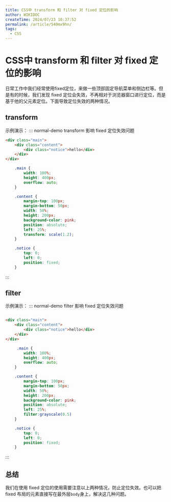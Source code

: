 ```yaml
---
title: CSS中 transform 和 filter 对 fixed 定位的影响
author: WIKIDOC
createTime: 2024/07/23 10:37:52
permalink: /article/540mx9hn/
tags:
  - CSS
---
```

# CSS中 transform 和 filter 对 fixed 定位的影响

日常工作中我们经常使用fixed定位，来做一些顶部固定导航菜单和侧边栏等。但是有的时候，我们发现 fixed 定位会失效，不再相对于浏览器窗口进行定位，而是基于他的父元素定位。下面导致定位失效的两种情况。


## transform
示例演示：
::: normal-demo transform 影响 fixed 定位失效问题
```html
<div class="main">
    <div class="content">
        <div class="notice">hello</div>
    </div>
</div>
```
```css
    .main {
        width: 100%;
        height: 400px;
        overflow: auto;
    }

    .content {
        margin-top: 100px;
        margin-bottom: 50px;
        width: 50%;
        height: 200px;
        background-color: pink;
        position: absolute;
        left: 25%;
        transform: scale(1.2);
    }

    .notice {
        top: 0;
        left: 0;
        position: fixed;
    }
```
:::

## filter

示例演示：
::: normal-demo filter 影响 fixed 定位失效问题
```html

<div class="main">
    <div class="content">
        <div class="notice">hello</div>
    </div>
</div>
```
```css
     .main {
        width: 100%;
        height: 400px;
        overflow: auto;
    }

    .content {
        margin-top: 100px;
        margin-bottom: 50px;
        width: 50%;
        height: 200px;
        background-color: pink;
        position: absolute;
        left: 25%;
        filter:grayscale(0.5)
    }

    .notice {
        top: 0;
        left: 0;
        position: fixed;
    }
```
:::

## 总结

我们在使用 fixed 定位的使用需要注意以上两种情况，防止定位失效。也可以把 fixed 布局的元素直接写在最外层`body`身上，解决这几种问题。